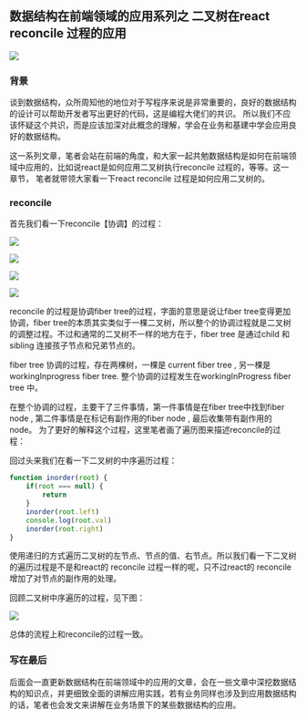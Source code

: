 ## 数据结构在前端领域的应用系列之 二叉树在react reconcile 过程的应用

![](https://img.alicdn.com/imgextra/i1/O1CN01AUnmtL1wN9yIRgAwQ_!!6000000006295-2-tps-458-275.png)


### 背景

谈到数据结构，众所周知他的地位对于写程序来说是非常重要的，良好的数据结构的设计可以帮助开发者写出更好的代码，这是编程大佬们的共识。
所以我们不应该怀疑这个共识，而是应该加深对此概念的理解，学会在业务和基建中学会应用良好的数据结构。

这一系列文章，笔者会站在前端的角度，和大家一起共勉数据结构是如何在前端领域中应用的，比如说react是如何应用二叉树执行reconcile 过程的，等等。这一章节，
笔者就带领大家看一下react reconcile 过程是如何应用二叉树的。

### reconcile

首先我们看一下reconcile【协调】的过程：

![](https://img.alicdn.com/imgextra/i1/O1CN01JQC1JX1SSiIwyi6k4_!!6000000002246-49-tps-4681-2076.webp)


![](https://img.alicdn.com/imgextra/i1/O1CN01pxD8Ae1isOMU1BCHx_!!6000000004468-49-tps-5506-2104.webp)


![](https://img.alicdn.com/imgextra/i2/O1CN015tg3Qk1rmHcL0Koj2_!!6000000005673-49-tps-5822-2195.webp)

![](https://img.alicdn.com/imgextra/i2/O1CN012Hpibd1sywB9hspge_!!6000000005836-49-tps-5756-2259.webp)


reconcile 的过程是协调fiber tree的过程，字面的意思是说让fiber tree变得更加协调，fiber tree的本质其实类似于一棵二叉树，所以整个的协调过程就是二叉树的调整过程。不过和通常的二叉树不一样的地方在于，fiber tree 是通过child 和 sibling 连接孩子节点和兄弟节点的。

fiber tree 协调的过程，存在两棵树，一棵是 current fiber tree , 另一棵是workingInprogress fiber tree. 整个协调的过程发生在workingInProgress fiber tree 中。

在整个协调的过程，主要干了三件事情，第一件事情是在fiber tree中找到fiber node , 第二件事情是在标记有副作用的fiber node , 最后收集带有副作用的node。
为了更好的解释这个过程，这里笔者画了遍历图来描述reconcile的过程：


回过头来我们在看一下二叉树的中序遍历过程：

```js
function inorder(root) {
    if(root === null) {
        return
    }
    inorder(root.left)
    console.log(root.val)
    inorder(root.right)
}
```

使用递归的方式遍历二叉树的左节点、节点的值、右节点。所以我们看一下二叉树的遍历过程是不是和react的 reconcile 过程一样的呢，只不过react的 reconcile 增加了对节点的副作用的处理。

回顾二叉树中序遍历的过程，见下图：

![](https://img.alicdn.com/imgextra/i3/O1CN01jRxxdI1YQJvdIjLuR_!!6000000003053-49-tps-2375-1125.webp)

总体的流程上和reconcile的过程一致。

### 写在最后

后面会一直更新数据结构在前端领域中的应用的文章，会在一些文章中深挖数据结构的知识点，并更细致全面的讲解应用实践，若有业务同样也涉及到应用数据结构的话，笔者也会发文来讲解在业务场景下的某些数据结构的应用。

